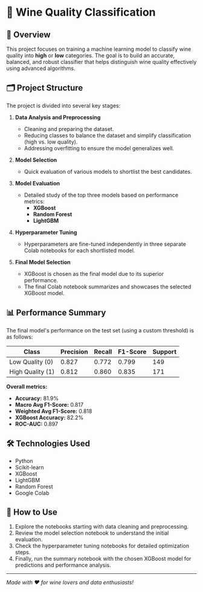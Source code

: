 # 🍷 Wine Quality Classification

## 🚀 Overview
This project focuses on training a machine learning model to classify wine quality into **high** or **low** categories. The goal is to build an accurate, balanced, and robust classifier that helps distinguish wine quality effectively using advanced algorithms.

## 🗂️ Project Structure
The project is divided into several key stages:

1. **Data Analysis and Preprocessing**  
   - Cleaning and preparing the dataset.  
   - Reducing classes to balance the dataset and simplify classification (high vs. low quality).  
   - Addressing overfitting to ensure the model generalizes well.

2. **Model Selection**  
   - Quick evaluation of various models to shortlist the best candidates.

3. **Model Evaluation**  
   - Detailed study of the top three models based on performance metrics:  
     - **XGBoost**  
     - **Random Forest**  
     - **LightGBM**

4. **Hyperparameter Tuning**  
   - Hyperparameters are fine-tuned independently in three separate Colab notebooks for each shortlisted model.

5. **Final Model Selection**  
   - XGBoost is chosen as the final model due to its superior performance.  
   - The final Colab notebook summarizes and showcases the selected XGBoost model.

## 📊 Performance Summary

The final model's performance on the test set (using a custom threshold) is as follows:

| Class           | Precision | Recall | F1-Score | Support |
|-----------------|-----------|--------|----------|---------|
| Low Quality (0) | 0.827     | 0.772  | 0.799    | 149     |
| High Quality (1)| 0.812     | 0.860  | 0.835    | 171     |

**Overall metrics:**

- **Accuracy:** 81.9%  
- **Macro Avg F1-Score:** 0.817  
- **Weighted Avg F1-Score:** 0.818  
- **XGBoost Accuracy:** 82.2%  
- **ROC-AUC:** 0.897

## 🛠️ Technologies Used
- Python  
- Scikit-learn  
- XGBoost  
- LightGBM  
- Random Forest  
- Google Colab

## 📂 How to Use
1. Explore the notebooks starting with data cleaning and preprocessing.  
2. Review the model selection notebook to understand the initial evaluation.  
3. Check the hyperparameter tuning notebooks for detailed optimization steps.  
4. Finally, run the summary notebook with the chosen XGBoost model for predictions and performance analysis.

---

*Made with ❤️ for wine lovers and data enthusiasts!*  
